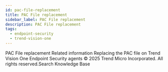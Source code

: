 ```yaml
---
id: pac-file-replacement
title: PAC File replacement
sidebar_label: PAC File replacement
description: PAC File replacement
tags:
  - endpoint-security
  - trend-vision-one
---
```


 PAC File replacement Related information Replacing the PAC file on Trend Vision One Endpoint Security agents © 2025 Trend Micro Incorporated. All rights reserved.Search Knowledge Base